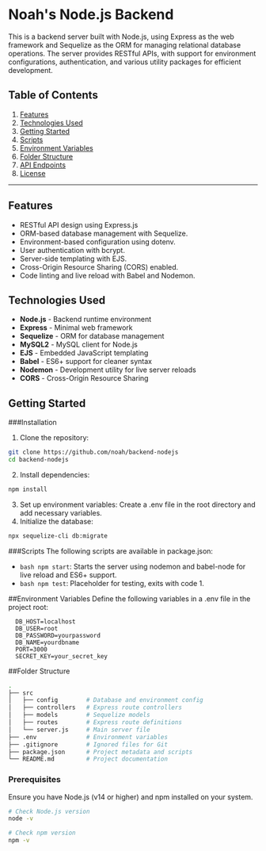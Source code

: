 # Noah's Node.js Backend

This is a backend server built with Node.js, using Express as the web framework and Sequelize as the ORM for managing relational database operations. The server provides RESTful APIs, with support for environment configurations, authentication, and various utility packages for efficient development.

## Table of Contents
1. [Features](#features)
2. [Technologies Used](#technologies-used)
3. [Getting Started](#getting-started)
4. [Scripts](#scripts)
5. [Environment Variables](#environment-variables)
6. [Folder Structure](#folder-structure)
7. [API Endpoints](#api-endpoints)
8. [License](#license)

---

## Features

- RESTful API design using Express.js
- ORM-based database management with Sequelize.
- Environment-based configuration using dotenv.
- User authentication with bcrypt.
- Server-side templating with EJS.
- Cross-Origin Resource Sharing (CORS) enabled.
- Code linting and live reload with Babel and Nodemon.

## Technologies Used

- **Node.js** - Backend runtime environment
- **Express** - Minimal web framework
- **Sequelize** - ORM for database management
- **MySQL2** - MySQL client for Node.js
- **EJS** - Embedded JavaScript templating
- **Babel** - ES6+ support for cleaner syntax
- **Nodemon** - Development utility for live server reloads
- **CORS** - Cross-Origin Resource Sharing

## Getting Started
###Installation
1. Clone the repository: 
```bash
git clone https://github.com/noah/backend-nodejs
cd backend-nodejs
```
2. Install dependencies:
```bash
npm install
```
3. Set up environment variables:
Create a .env file in the root directory and add necessary variables.
4. Initialize the database:
```bash
npx sequelize-cli db:migrate
```
###Scripts
The following scripts are available in package.json:
- ```bash npm start```: Starts the server using nodemon and babel-node for live reload and ES6+ support.
- ```bash npm test```: Placeholder for testing, exits with code 1.

##Environment Variables
Define the following variables in a .env file in the project root:
```plaintext
  DB_HOST=localhost
  DB_USER=root
  DB_PASSWORD=yourpassword
  DB_NAME=yourdbname
  PORT=3000
  SECRET_KEY=your_secret_key
```
##Folder Structure

```bash
.
├── src
│   ├── config        # Database and environment config
│   ├── controllers   # Express route controllers
│   ├── models        # Sequelize models
│   ├── routes        # Express route definitions
│   └── server.js     # Main server file
├── .env              # Environment variables
├── .gitignore        # Ignored files for Git
├── package.json      # Project metadata and scripts
└── README.md         # Project documentation
```

### Prerequisites

Ensure you have Node.js (v14 or higher) and npm installed on your system.

```bash
# Check Node.js version
node -v

# Check npm version
npm -v
